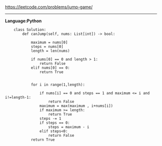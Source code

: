 https://leetcode.com/problems/jump-game/


----------


**Language:Python**


        class Solution:
            def canJump(self, nums: List[int]) -> bool:
                
                maximum = nums[0]
                steps = nums[0]
                length = len(nums)
                
                if nums[0] == 0 and length > 1:
                    return False
                elif nums[0] == 0:
                    return True
                
                
                for i in range(1,length):
                    
                    if nums[i] == 0 and steps == 1 and maximum <= i and i!=length-1:
                        return False
                    maximum = max(maximum , i+nums[i])
                    if maximum >= length:
                        return True
                    steps -= 1
                    if steps == 0:
                        steps = maximum - i
                    elif steps<0:
                        return False
                return True
                        
                
        
